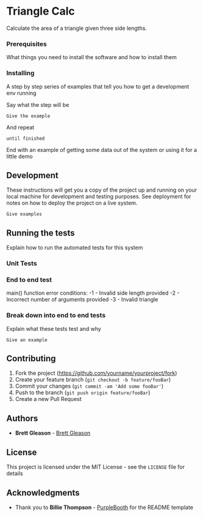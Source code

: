 # Triangle Calc

Calculate the area of a triangle given three side lengths.

### Prerequisites

What things you need to install the software and how to install them

### Installing

A step by step series of examples that tell you how to get a development env running

Say what the step will be

```
Give the example
```

And repeat

```
until finished
```

End with an example of getting some data out of the system or using it for a little demo

## Development

These instructions will get you a copy of the project up and running on your local machine for development and testing purposes. See deployment for notes on how to deploy the project on a live system.

```
Give examples
```

## Running the tests

Explain how to run the automated tests for this system

### Unit Tests

### End to end test
main() function error conditions:
  -1 - Invalid side length provided
  -2 - Incorrect number of arguments provided
  -3 - Invalid triangle

### Break down into end to end tests

Explain what these tests test and why

```
Give an example
```

<!--- ### And coding style tests

Explain what these tests test and why

```
Give an example
```
--->

<!--- ## Built With

* [Dropwizard](http://www.dropwizard.io/1.0.2/docs/) - The web framework used
* [Maven](https://maven.apache.org/) - Dependency Management
* [ROME](https://rometools.github.io/rome/) - Used to generate RSS Feeds
--->
## Contributing

1. Fork the project (<https://github.com/yourname/yourproject/fork>)
2. Create your feature branch (`git checkout -b feature/fooBar`)
3. Commit your changes (`git commit -am 'Add some fooBar'`)
4. Push to the branch (`git push origin feature/fooBar`)
5. Create a new Pull Request

<!--- ## Versioning --->

## Authors

* **Brett Gleason**  - [Brett Gleason](https://github.com/BrettGleason)

<!--- See also the list of [contributors](https://github.com/your/project/contributors) who participated in this project.
--->
## License

This project is licensed under the MIT License - see the ``LICENSE`` file for details

## Acknowledgments

* Thank you to **Billie Thompson** - [PurpleBooth](https://github.com/PurpleBooth) for the README template
